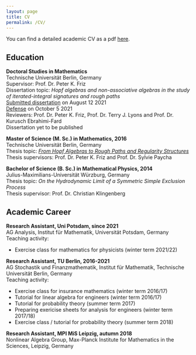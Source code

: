 ```yaml
---
layout: page
title: CV
permalink: /CV/
---
```


You can find a detailed academic CV as a pdf [here](/files/RosaPreissCV.pdf).

## Education


__Doctoral Studies in Mathematics__  
Technische Universität Berlin, Germany  
Supervisor: Prof. Dr. Peter K. Friz  
Dissertation topic: _Hopf algebras and non-associative algebras in the study of iterated-integral signatures and rough paths_  
[Submitted dissertation](/files/RosaPreissSubmittedDissertation.pdf) on August 12 2021  
[Defense](/files/RosaPreissDefenseSlides.pdf) on October 5 2021  
Reviewers: Prof. Dr. Peter K. Friz, Prof. Dr. Terry J. Lyons and Prof. Dr. Kurusch Ebrahimi-Fard  
Dissertation yet to be published


__Master of Science (M. Sc.) in Mathematics, 2016__  
Technische Universität Berlin, Germany  
Thesis topic: [_From Hopf Algebras to Rough Paths and Regularity Structures_](/files/HopfAlgebrasRoughPathsRegularityStructures.pdf)  
Thesis supervisors: Prof. Dr. Peter K. Friz and Prof. Dr. Sylvie Paycha

__Bachelor of Science (B. Sc.) in Mathematical Physics, 2014__  
Julius-Maximilians-Universität Würzburg, Germany  
Thesis topic: _On the Hydrodynamic Limit of a Symmetric Simple Exclusion Process_  
Thesis supervisor: Prof. Dr. Christian Klingenberg

## Academic Career

__Research Assistant, Uni Potsdam, since 2021__  
AG Analysis, Institut für Mathematik, Universität Potsdam, Germany  
Teaching activity:
* Exercise class for mathematics for physicists (winter term 2021/22)

__Research Assistant, TU Berlin, 2016-2021__  
AG Stochastik und Finanzmathematik, Institut für Mathematik, Technische Universität Berlin, Germany  
Teaching activity:
* Exercise class for insurance mathematics (winter term 2016/17)
* Tutorial for linear algebra for engineers (winter term 2016/17)
* Tutorial for probability theory (summer term 2017)
* Preparing exericise sheets for analysis for engineers (winter term 2017/18)
* Exercise class / tutorial for probability theory (summer term 2018)

__Research Assistant, MPI MiS Leipzig, autumn 2018__  
Nonlinear Algebra Group, Max-Planck Institute for Mathematics in the Sciences, Leipzig, Germany
